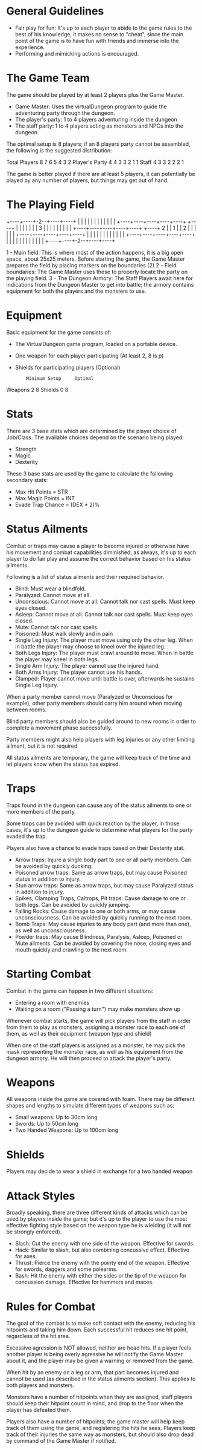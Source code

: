 General Guidelines
==================
* Fair play for fun: It's up to each player to abide to the game rules to the best of his knowledge,
it makes no sense to "cheat", since the main point of the game is to have fun with friends and
immerse into the experience.
* Performing and mimicking actions is encouraged.

The Game Team
=============
The game should be played by at least 2 players plus the Game Master.

* Game Master: Uses the virtualDungeon program to guide the adventuring party through the dungeon.
* The player's party: 1 to 4 players adventuring inside the dungeon
* The staff party: 1 to 4 players acting as monsters and NPCs into the dungeon.

The optimal setup is 8 players; if an 8 players party cannot be assembled, the following is the
suggested distribution:

Total Players     8 7 6 5 4 3 2
Player's Party    4 4 3 3 2 1 1
Staff             4 3 3 2 2 2 1

The game is better played if there are at least 5 players, it can potentially be played by any
number of players, but things may get out of hand.
   

The Playing Field
=================

+----+----+-2--+----+----+
|    |    |    |    |    |
|    |    |    |    |    |
+----+----+----+----+----+     +----+
|    |    |    |    |    |     | 3  |
|    |    |    |    |    |     |    |
+----+----+----+----+----+     +----+
2    |    | 1  |    |    2
|    |    |    |    |    |
+----+----+----+----+----+
|    |    |    |    |    |
|    |    |    |    |    |
+----+----+----+----+----+
|    |    |    |    |    |
|    |    |    |    |    |
+----+----+-2--+----+----+

1 - Main field: This is where most of the action happens, it is a big open space, about 25x25 
meters. Before starting the game, the Game Master prepares the field by placing markers on the
boundaries (2)
2 - Field boundaries: The Game Master uses these to properly locate the party on the playing field.
3 - The Dungeon Armory: The Staff Players await here for indications from the Dungeon Master to get
into battle; the armory contains equipment for both the players and the monsters to use.

Equipment
=========
Basic equipment for the game consists of:
* The VirtualDungeon game program, loaded on a portable device.
* One weapon for each player participating (At least 2, 8 is p)
* Shields for participating players (Optional)

          Minimum Setup     Optimal
Weapons         2              8
Shields         0              8

Stats
=====
There are 3 base stats which are determined by the player choice of Job/Class. The available choices
depend on the scenario being played.

* Strength
* Magic
* Dexterity

These 3 base stats are used by the game to calculate the following secondary stats:
* Max Hit Points = STR
* Max Magic Points = INT
* Evade Trap Chance = (DEX * 2)%

Status Ailments
===============
Combat or traps may cause a player to become injured or otherwise have his movement and combat
capabilities diminished; as always, it's up to each player to do fair play and assume the correct
behavior based on his status ailments.

Following is a list of status ailments and their required behavior.

* Blind: Must wear a blindfold.
* Paralyzed: Cannot move at all.
* Unconscious: Cannot move at all. Cannot talk nor cast spells. Must keep eyes closed.
* Asleep: Cannot move at all. Cannot talk nor cast spells. Must keep eyes closed.
* Mute: Cannot talk nor cast spells
* Poisoned: Must walk slowly and in pain
* Single Leg Injury: The player must move using only the other leg. When in battle the player may
choose to kneel over the injured leg.
* Both Legs Injury: The player must crawl around to move. When in battle the player may kneel in
both legs.
* Single Arm Injury: The player cannot use the injured hand.
* Both Arms Injury: The player cannot use his hands.
* Clamped: Player cannot move until battle is over, afterwards he sustains Single Leg Injury.

When a party member cannot move (Paralyzed or Unconscious for example), other party members should
carry him around when moving between rooms.

Blind party members should also be guided around to new rooms in order to complete a movement phase
successfully.

Party members might also help players with leg injuries or any other limiting ailment, but it is not
required.

All status ailments are temporary, the game will keep track of the time and let players know when
the status has expired.

Traps
=====
Traps found in the dungeon can cause any of the status ailments to one or more members of the party.

Some traps can be avoided with quick reaction by the player, in those cases, it's up to the dungeon
guide to determine what players for the party evaded the trap.

Players also have a chance to evade traps based on their Dexterity stat.

* Arrow traps: Injure a single body part to one or all party members. Can be avoided by quickly 
ducking.
* Poisoned arrow traps: Same as arrow traps, but may cause Poisoned status in addition to injury.
* Stun arrow traps: Same as arrow traps, but may cause Paralyzed status in addition to injury.
* Spikes, Clamping Traps, Caltrops, Pit traps: Cause damage to one or both legs. Can be avoided by
quickly jumping.
* Falling Rocks: Cause damage to one or both arms, or may cause unconsciousness. Can be avoided by 
quickly running to the next room.
* Bomb Traps: May cause injuries to any body part (and more than one), as well as unconsciousness.
* Powder traps: May cause Blindness, Paralysis, Asleep, Poisoned or Mute ailments. Can be avoided by
covering the nose, closing eyes and mouth quickly and crawling to the next room.

Starting Combat
===============
Combat in the game can happen in two different situations:

* Entering a room with enemies
* Waiting on a room ("Passing a turn") may make monsters show up

Whenever combat starts, the game will pick players from the staff in order from them to play as
monsters, assigning a monster race to each one of them, as well as their equipment (weapon type
and shield)

When one of the staff players is assigned as a monster, he may pick the mask representing the
monster race, as well as his equipment from the dungeon armory. He will then proceed to attack the
player's party.

Weapons
=======
All weapons inside the game are covered with foam. There may be different shapes and lengths to
simulate different types of weapons such as:
* Small weapons: Up to 30cm long
* Swords: Up to 50cm long
* Two Handed Weapons: Up to 100cm long

Shields
=======
Players may decide to wear a shield in exchange for a two handed weapon

Attack Styles
=============
Broadly speaking, there are three different kinds of attacks which can be used by players inside the
game; but it's up to the player to use the most effective fighting style based on the weapon type he
is wielding (it will not be strongly enforced).

* Slash: Cut the enemy with one side of the weapon. Effective for swords.
* Hack: Similar to slash, but also combining concussive effect. Effective for axes.
* Thrust: Pierce the enemy with the pointy end of the weapon. Effective for swords, daggers
and some polearms.
* Bash: Hit the enemy with either the sides or the tip of the weapon for concussion damage. 
Effective for hammers and maces.

Rules for Combat
================
The goal of the combat is to make soft contact with the enemy, reducing his hitpoints and taking
him down. Each successful hit reduces one hit point, regardless of the hit area.

Excessive agression is NOT allowed, neither are head hits. If a player feels another player is being
overly agressive he will notify the Game Master about it, and the player may be given a warning or
removed from the game.

When hit by an enemy on a leg or arm, that part becomes injured and cannot be used (as described in
the status ailments section). This applies to both players and monsters.

Monsters have a number of hitpoints when they are assigned, staff players should keep their hitpoint
count in mind, and drop to the floor when the player has defeated them.

Players also have a number of hitpoints; the game master will help keep track of them using the
game, and registering the hits he sees. Players keep track of their injuries the same way as 
monsters, but should also drop dead by command of the Game Master if notified.